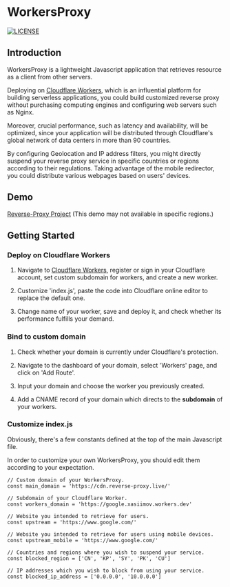 # WorkersProxy

[![LICENSE](https://img.shields.io/github/license/Siujoeng-Lau/WorkersProxy.svg)](https://github.com/Siujoeng-Lau/WorkersProxy/blob/master/LICENSE)

## Introduction
WorkersProxy is a lightweight Javascript application that retrieves resource as a client from other servers.

Deploying on [Cloudflare Workers](https://www.cloudflare.com/products/cloudflare-workers/), which is an influential platform for building serverless applications, you could build customized reverse proxy without purchasing computing engines and configuring web servers such as Nginx.

Moreover, crucial performance, such as latency and availability, will be optimized, since your application will be distributed through Cloudflare's global network of data centers in more than 90 countries.

By configuring Geolocation and IP address filters, you might directly suspend your reverse proxy service in specific countries or regions according to their regulations. Taking advantage of the mobile redirector, you could distribute various webpages based on users' devices.

## Demo
[Reverse-Proxy Project](https://cdn.reverse-proxy.live) (This demo may not available in specific regions.)

## Getting Started

### Deploy on Cloudflare Workers

1. Navigate to [Cloudflare Workers](https://workers.cloudflare.com), register or sign in your Cloudflare account, set custom subdomain for workers, and create a new worker.

2. Customize 'index.js', paste the code into Cloudflare online editor to replace the default one.

3. Change name of your worker, save and deploy it, and check whether its performance fulfills your demand.

### Bind to custom domain

1. Check whether your domain is currently under Cloudflare's protection.

2. Navigate to the dashboard of your domain, select 'Workers' page, and click on 'Add Route'.

3. Input your domain and choose the worker you previously created.

4. Add a CNAME record of your domain which directs to the **subdomain** of your workers.

### Customize index.js

Obviously, there's a few constants defined at the top of the main Javascript file.

In order to customize your own WorkersProxy, you should edit them according to your expectation.

```
// Custom domain of your WorkersProxy.
const main_domain = 'https://cdn.reverse-proxy.live/'

// Subdomain of your Cloudflare Worker.
const workers_domain = 'https://google.xasiimov.workers.dev'

// Website you intended to retrieve for users.
const upstream = 'https://www.google.com/'

// Website you intended to retrieve for users using mobile devices.
const upstream_mobile = 'https://www.google.com/'

// Countries and regions where you wish to suspend your service.
const blocked_region = ['CN', 'KP', 'SY', 'PK', 'CU']

// IP addresses which you wish to block from using your service.
const blocked_ip_address = ['0.0.0.0', '10.0.0.0']
```